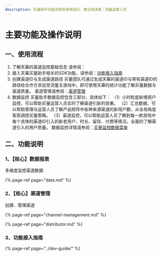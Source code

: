 ```yaml
---
description: 买量助手功能说明及使用指引，建议阅读者：流量运营人员
---
```


# 主要功能及操作说明

## 一、使用流程

1. 了解天幕的渠道监控基础信息 请参阅：
2. 接入天幕买量助手相关的SDK功能，请参阅：[功能接入指南](../dev-guide/)
3. 创建渠道ID与生成渠道路径 买量团队可通过生成天幕的渠道ID与带有渠道ID的路径给合作方添加至流量主游戏中，即可使用天幕的统计功能了解买量数据与渠道质量。 渠道管理请参阅：[渠道管理](channel-management.md)
4. 数据监控 买量助手数据监控包含三部分，具体如下： （1）小时粒度新增用户监控，可以帮助买量运营人员实时了解渠道引新的效果。 （2）汇总数据，可以帮助管理与运营人员了解产品矩阵中各种来源渠道的新用户数，从全局角度客观调控买量策略。 （3）渠道监控，可以帮助运营人员了解到每一款游戏中每个具体的渠道ID引入的新老用户、时长、留存、付费等情况，全面的了解渠道引入的用户质量。 数据监控详情请参阅：[买量监控数据菜单](data.md)

## 二、功能说明

### 1、【核心】数据报表

多维度监控渠道数据

{% page-ref page="data.md" %}

### 2、【核心】渠道管理

创建、管理渠道

{% page-ref page="channel-management.md" %}

{% page-ref page="distributor.md" %}

### 3、功能接入指南

{% page-ref page="../dev-guide/" %}

